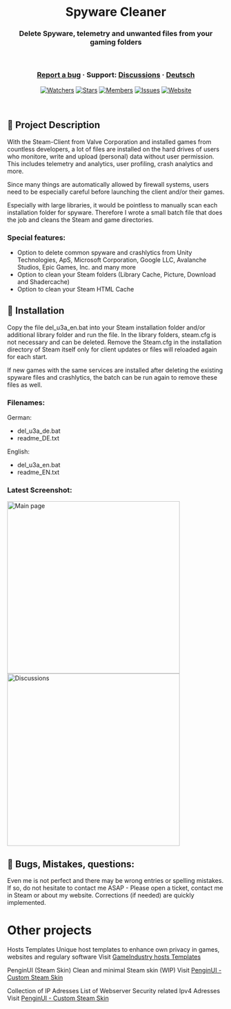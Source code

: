 <h1 align="center">Spyware Cleaner</h1>
<h3 align="center">Delete Spyware, telemetry and unwanted files from your gaming folders</h3>

<br />

<h3 align="center">
  <a href="https://github.com/KodoPengin/Del_U3A/issues">Report a bug</a>
  <span> · </span>
  Support: <a href="https://github.com/KodoPengin/Del_U3A/discussions">Discussions</a>
  <span> · </span>
  <a href="/docs/README_de.md">Deutsch</a>
</h3>
 <p align="center">
    <a href="https://github.com/KodoPengin/Del_U3A/watchers"><img alt="Watchers" src="https://img.shields.io/github/watchers/KodoPengin/Del_U3A.svg?color=0088ff" /></a>
    <a href="https://github.com/KodoPengin/Del_U3A/stargazers"><img alt="Stars" src="https://img.shields.io/github/stars/KodoPengin/Del_U3A.svg?color=0088ff" /></a>
    <a href="https://github.com/KodoPengin/Del_U3A/network/members"><img alt="Members" src="https://img.shields.io/github/forks/KodoPengin/Del_U3A.svg?color=0088ff" /></a>
    <a href="https://github.com/KodoPengin/Del_U3A/issues"><img alt="Issues" src="https://img.shields.io/github/issues/KodoPengin/Del_U3A.svg?color=0088ff" /></a>
		<a href="https://gameindustry.eu"><img alt="Website" src="https://img.shields.io/badge/website-online-blue?url=https%3A%2F%2Fgameindustry.eu?color=0088ff" /></a>
  </p>
<br />

## 📝 Project Description
With the Steam-Client from Valve Corporation and installed games from countless developers, a lot of files are installed on the hard drives of users who monitore, write and upload (personal) data without user permission. This includes telemetry and analytics, user profiling, crash analytics and more.

Since many things are automatically allowed by firewall systems, users need to be especially careful before launching the client and/or their games.

Especially with large libraries, it would be pointless to manually scan each installation folder for spyware. Therefore I wrote a small batch file that does the job and cleans the Steam and game directories.

### Special features:
- Option to delete common spyware and crashlytics from Unity Technologies, ApS, Microsoft Corporation, Google LLC, Avalanche Studios, Epic Games, Inc. and many more
- Option to clean your Steam folders (Library Cache, Picture, Download and Shadercache)
- Option to clean your Steam HTML Cache

## 📖 Installation
Copy the file del_u3a_en.bat into your Steam installation folder and/or additional library folder and run the file. In the library folders, steam.cfg is not necessary and can be deleted.
Remove the Steam.cfg in the installation directory of Steam itself only for client updates or files will reloaded again for each start.

If new games with the same services are installed after deleting the existing spyware files and crashlytics, the batch can be run again to remove these files as well.

### Filenames:

German:
- del_u3a_de.bat
- readme_DE.txt

English:
- del_u3a_en.bat
- readme_EN.txt

### Latest Screenshot:
<p float="left">
<img src="https://www.gameindustry.eu/images/git/del_U3A.webp" alt="Main page" width="400"">
<img src="https://www.gameindustry.eu/images/git/del_U3A_explorer.webp" alt="Discussions" width="400"">
</p>

## 🐞 Bugs, Mistakes, questions:
Even me is not perfect and there may be wrong entries or spelling mistakes. If so, do not hesitate to contact me ASAP - Please open a ticket, contact me in Steam or about my website. Corrections (if needed) are quickly implemented.

# Other projects
Hosts Templates
Unique host templates to enhance own privacy in games, websites and regulary software
Visit <a href="https://github.com/KodoPengin/GameIndustry-hosts-Template">GameIndustry hosts Templates</a>

PenginUI (Steam Skin)
Clean and minimal Steam skin (WIP)
Visit <a href="https://github.com/KodoPengin/PenginUI">PenginUI - Custom Steam Skin</a>

Collection of IP Adresses
List of Webserver Security related Ipv4 Adresses
Visit <a href="https://github.com/KodoPengin/PenginUI">PenginUI - Custom Steam Skin</a>